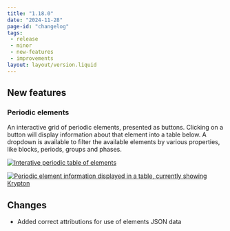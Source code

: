```yaml
---
title: "1.18.0"
date: "2024-11-28"
page-id: "changelog"
tags: 
 - release
 - minor
 - new-features
 - improvements
layout: layout/version.liquid
---
```

## New features
### Periodic elements
An interactive grid of periodic elements, presented as buttons. Clicking on a button will display information about that element into a table below. A dropdown is available to filter the available elements by various properties, like blocks, periods, groups and phases.

[![Interative periodic table of elements](https://github.com/user-attachments/assets/8b32e0d7-7c63-41cd-a9d9-f1d944e9d3f1)](https://github.com/user-attachments/assets/8b32e0d7-7c63-41cd-a9d9-f1d944e9d3f1)

[![Periodic element information displayed in a table, currently showing Krypton](https://github.com/user-attachments/assets/8e750b1c-6cf6-4eef-9c6d-e7088ff6e23e)](https://github.com/user-attachments/assets/8e750b1c-6cf6-4eef-9c6d-e7088ff6e23e)


## Changes
- Added correct attributions for use of elements JSON data
